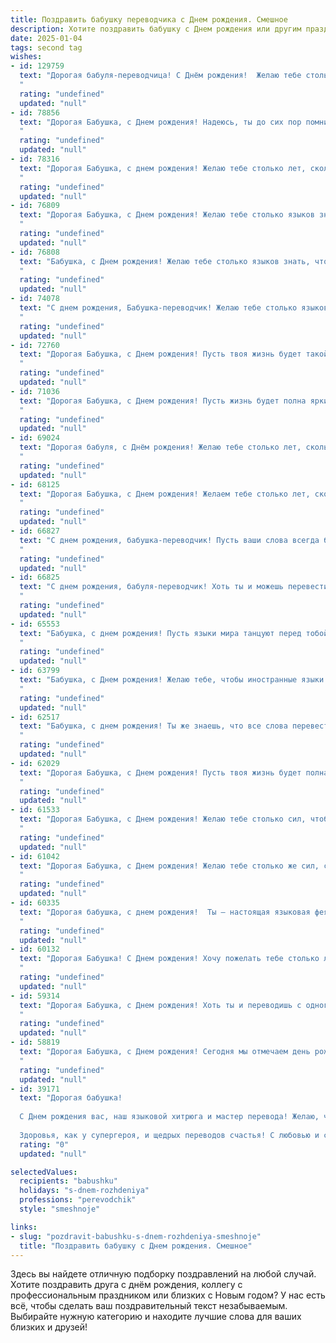 ```yaml
---
title: Поздравить бабушку переводчика c Днем рождения. Смешное
description: Хотите поздравить бабушку c Днем рождения или другим праздником? Наш ИИ создаст незабываемое поздравление, а вы обязательно выделитесь среди других.  
date: 2025-01-04
tags: second tag
wishes:
- id: 129759
  text: "Дорогая бабуля-переводчица! С Днём рождения!  Желаю тебе столько энергии, чтобы перевести все сложности жизни на язык лёгкости и веселья, а все скучные будни – на язык захватывающих приключений!  Пусть твой жизненный словарь пополняется только позитивными словами, а грамматика твоей жизни будет безупречно счастливой!
  "
  rating: "undefined"
  updated: "null"
- id: 78856
  text: "Дорогая Бабушка, с Днем рождения! Надеюсь, ты до сих пор помнишь все языки, которые ты когда-то изучала, потому что сегодня тебе придется расшифровать мои поздравления! Желаю тебе здоровья, чтобы ты могла  с легкостью переводить все слова любви и заботы, которые мы тебе дарим, и чтобы у тебя хватило сил на все новые языки, которые ты освоишь! 🥂
  "
  rating: "undefined"
  updated: "null"
- id: 78316
  text: "Дорогая Бабушка, с днем рождения! Желаю тебе столько лет, сколько перевела слов, а здоровья — сколько перевела языков! 🥳
  "
  rating: "undefined"
  updated: "null"
- id: 76809
  text: "Дорогая Бабушка, с Днем рождения! Желаю тебе столько языков знать, чтобы даже Google Translate завидовал! Пусть твоя жизнь будет полна ярких красок, как радуга после дождя, и пусть каждый день приносит тебе новые слова, которые ты сможешь перевести с легкостью и юмором! 😉
  "
  rating: "undefined"
  updated: "null"
- id: 76808
  text: "Бабушка, с Днем рождения! Желаю тебе столько языков знать, чтобы даже Google Translate тебе завидовал! 🥳
  "
  rating: "undefined"
  updated: "null"
- id: 74078
  text: "С днем рождения, Бабушка-переводчик! Желаю тебе столько языков, сколько у тебя внуков, и чтобы все они тебя понимали!
  "
  rating: "undefined"
  updated: "null"
- id: 72760
  text: "Дорогая Бабушка, с Днем рождения! Пусть твоя жизнь будет такой же насыщенной, как словарь Ожегова, а все твои переводы — такими же точными, как переводчик Google! 😜
  "
  rating: "undefined"
  updated: "null"
- id: 71036
  text: "Дорогая Бабушка, с Днем рождения! Пусть жизнь будет полна ярких красок, как увлекательный роман, который ты переводишь, но без ошибок в переводе, конечно! 😜
  "
  rating: "undefined"
  updated: "null"
- id: 69024
  text: "Дорогая бабуля, с Днём рождения! Желаю тебе столько лет, сколько слов ты перевела за свою жизнь -  и пусть они все будут добрыми, красивыми и полными смысла! 🥳
  "
  rating: "undefined"
  updated: "null"
- id: 68125
  text: "Дорогая Бабушка, с Днем рождения! Желаем тебе столько лет, сколько ты перевела строк, и столько здоровья, сколько языков ты знаешь! Пусть твоя жизнь будет полна радости, а твоя пенсия – толще словаря! 😉
  "
  rating: "undefined"
  updated: "null"
- id: 66827
  text: "С днем рождения, бабушка-переводчик! Пусть ваши слова всегда будут точными, как переводческая работа, а шутки – смешными, как анекдоты про переводчиков! 🎉
  "
  rating: "undefined"
  updated: "null"
- id: 66825
  text: "С днем рождения, бабуля-переводчик! Хоть ты и можешь перевести любой язык, но с моим юмором справится только ты! Желаю тебе всегда оставаться в курсе всех последних шуток, и чтобы твой переводчик-внутренний ребенок всегда был бодр и весел! 😄
  "
  rating: "undefined"
  updated: "null"
- id: 65553
  text: "Бабушка, с днем рождения! Пусть языки мира танцуют перед тобой, а переводчик в тебе никогда не устанет! Желаю тебе больше интересных книг, чтобы переводить, и поменьше сложных текстов, чтобы голову не ломать!
  "
  rating: "undefined"
  updated: "null"
- id: 63799
  text: "Бабушка, с Днем рождения! Желаю тебе, чтобы иностранные языки всегда были тебе по плечу, как и твои внуки - когда они приходят к тебе за помощью в переводе школьных сочинений! 😉
  "
  rating: "undefined"
  updated: "null"
- id: 62517
  text: "Бабушка, с днем рождения! Ты же знаешь, что все слова перевести на русский язык -  это как перевести твое чувство юмора  — просто невозможно!  Так что, желаю тебе  море  веселья,  горы  смеха и  океан  любви! 🎂🎉
  "
  rating: "undefined"
  updated: "null"
- id: 62029
  text: "Дорогая Бабушка, с Днем рождения! Пусть твоя жизнь будет полна ярких красок, как палитра художника, и интересных историй, как переводы самых захватывающих книг! Желаем тебе море здоровья, чтобы хватило сил переводить все новые и новые языки, и, конечно же, много-много вкусных тортов! 🍰🎂
  "
  rating: "undefined"
  updated: "null"
- id: 61533
  text: "Дорогая Бабушка, с Днем рождения! Желаю тебе столько сил, чтобы переводить с одного языка на другой даже самые длинные и запутанные романы, и чтобы все твои переводы были настолько удачными, что даже самые строгие критики ахнули от восторга! 🥳🎉
  "
  rating: "undefined"
  updated: "null"
- id: 61042
  text: "Дорогая Бабушка, с Днем рождения! Желаю тебе столько же сил, сколько у тебя языков, и столько же молодости, сколько у тебя переведенных страниц! Пусть жизнь твоя будет полна ярких красок, как радужный словарь, а здоровье крепким, как словарный запас!
  "
  rating: "undefined"
  updated: "null"
- id: 60335
  text: "Дорогая бабушка, с днем рождения!  Ты — настоящая языковая фея, которая переводит не только слова, но и наши мысли.  Надеюсь, ты всегда будешь прекрасно понимать, что мы тебе говорим, даже когда мы говорим \"спасибо\" за очередную вкусную еду 🙂.  С днем рождения, переводчица-волшебница!
  "
  rating: "undefined"
  updated: "null"
- id: 60132
  text: "Дорогая Бабушка! С Днем рождения! Хочу пожелать тебе столько лет, сколько ты перевела слов, и столько здоровья, сколько языков ты знаешь! Пусть жизнь будет полна ярких красок, как мозаика из разных культур, и пусть каждый день приносит новые, интересные переводы! 😉
  "
  rating: "undefined"
  updated: "null"
- id: 59314
  text: "Дорогая Бабушка, с Днем рождения! Хоть ты и переводишь с одного языка на другой, но в этот день позволь мне перевести: \"С днем рождения, любимая бабушка!\" 😜  Желаю тебе всегда быть в курсе всех языков мира,  а главное, чтобы твоя душа была молода, как слова \"привет\" и \"люблю\"! 🎉
  "
  rating: "undefined"
  updated: "null"
- id: 58819
  text: "Дорогая Бабушка, с Днем рождения! Сегодня мы отмечаем день рождения самого гениального переводчика, который когда-либо видел свет! Ты перевела на русский язык больше языков, чем есть в мире, и даже некоторые слова, которые в них не были! Желаем тебе еще больше сил, вдохновения и неповторимых языковых приключений!
  "
  rating: "undefined"
  updated: "null"
- id: 39171
  text: "Дорогая бабушка!
  
  С Днем рождения вас, наш языковой хитрюга и мастер перевода! Желаю, чтобы каждый ваш новый год был переведен на отличный настроение, а все ваши заботы – на праздник и веселье! Пусть жизнь дарит вам только самые лучшие слова, а недоразумения обходят стороной, как вы обходите глупые сказки, переводя их на «уральский» диалект шуток!
  
  Здоровья, как у супергероя, и щедрых переводов счастья! С любовью и смехом, ваши верные бабушкины «клиенты»! 🎉💖"
  rating: "0"
  updated: "null"

selectedValues:
  recipients: "babushku"
  holidays: "s-dnem-rozhdeniya"
  professions: "perevodchik"
  style: "smeshnoje"

links:
- slug: "pozdravit-babushku-s-dnem-rozhdeniya-smeshnoje"
  title: "Поздравить бабушку c Днем рождения. Смешное"
---
```


Здесь вы найдете отличную подборку поздравлений на любой случай. 
Хотите поздравить друга с днём рождения, коллегу с профессиональным праздником или близких с Новым годом? У нас есть всё, чтобы сделать ваш поздравительный текст незабываемым. Выбирайте нужную категорию и находите лучшие слова для ваших близких и друзей!
